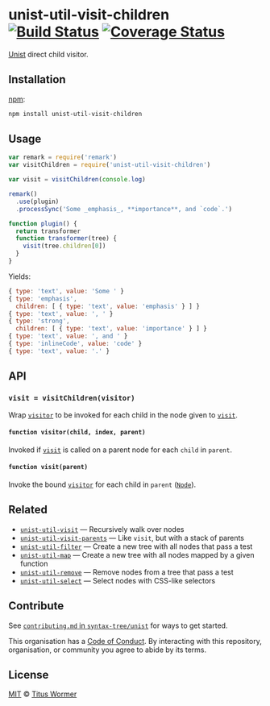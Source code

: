 # unist-util-visit-children [![Build Status][build-badge]][build-page] [![Coverage Status][coverage-badge]][coverage-page]

[Unist][] direct child visitor.

## Installation

[npm][]:

```bash
npm install unist-util-visit-children
```

## Usage

```javascript
var remark = require('remark')
var visitChildren = require('unist-util-visit-children')

var visit = visitChildren(console.log)

remark()
  .use(plugin)
  .processSync('Some _emphasis_, **importance**, and `code`.')

function plugin() {
  return transformer
  function transformer(tree) {
    visit(tree.children[0])
  }
}
```

Yields:

```js
{ type: 'text', value: 'Some ' }
{ type: 'emphasis',
  children: [ { type: 'text', value: 'emphasis' } ] }
{ type: 'text', value: ', ' }
{ type: 'strong',
  children: [ { type: 'text', value: 'importance' } ] }
{ type: 'text', value: ', and ' }
{ type: 'inlineCode', value: 'code' }
{ type: 'text', value: '.' }
```

## API

### `visit = visitChildren(visitor)`

Wrap [`visitor`][visitor] to be invoked for each child in the node given to
[`visit`][visit].

#### `function visitor(child, index, parent)`

Invoked if [`visit`][visit] is called on a parent node for each `child`
in `parent`.

#### `function visit(parent)`

Invoke the bound [`visitor`][visitor] for each child in `parent`
([`Node`][node]).

## Related

*   [`unist-util-visit`](https://github.com/syntax-tree/unist-util-visit)
    — Recursively walk over nodes
*   [`unist-util-visit-parents`](https://github.com/syntax-tree/unist-util-visit-parents)
    — Like `visit`, but with a stack of parents
*   [`unist-util-filter`](https://github.com/eush77/unist-util-filter)
    — Create a new tree with all nodes that pass a test
*   [`unist-util-map`](https://github.com/syntax-tree/unist-util-map)
    — Create a new tree with all nodes mapped by a given function
*   [`unist-util-remove`](https://github.com/eush77/unist-util-remove)
    — Remove nodes from a tree that pass a test
*   [`unist-util-select`](https://github.com/eush77/unist-util-select)
    — Select nodes with CSS-like selectors

## Contribute

See [`contributing.md` in `syntax-tree/unist`][contributing] for ways to get
started.

This organisation has a [Code of Conduct][coc].  By interacting with this
repository, organisation, or community you agree to abide by its terms.

## License

[MIT][license] © [Titus Wormer][author]

<!-- Definition -->

[build-badge]: https://img.shields.io/travis/syntax-tree/unist-util-visit-children.svg

[build-page]: https://travis-ci.org/syntax-tree/unist-util-visit-children

[coverage-badge]: https://img.shields.io/codecov/c/github/syntax-tree/unist-util-visit-children.svg

[coverage-page]: https://codecov.io/github/syntax-tree/unist-util-visit-children?branch=master

[npm]: https://docs.npmjs.com/cli/install

[license]: license

[author]: https://wooorm.com

[unist]: https://github.com/syntax-tree/unist

[node]: https://github.com/syntax-tree/unist#node

[visit]: #function-visitparent

[visitor]: #function-visitorchild-index-parent

[contributing]: https://github.com/syntax-tree/unist/blob/master/contributing.md

[coc]: https://github.com/syntax-tree/unist/blob/master/code-of-conduct.md
